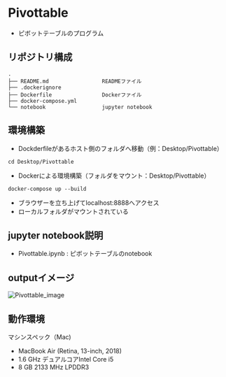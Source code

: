 # Pivottable
* ピボットテーブルのプログラム

## リポジトリ構成
```
.
├── README.md                 READMEファイル
├── .dockerignore        
├── Dockerfile                Dockerファイル
├── docker-compose.yml
└── notebook                  jupyter notebook
```

## 環境構築

* Dockderfileがあるホスト側のフォルダへ移動（例：Desktop/Pivottable）
```
cd Desktop/Pivottable
```

* Dockerによる環境構築（フォルダをマウント：Desktop/Pivottable）
```
docker-compose up --build
```

* ブラウザーを立ち上げてlocalhost:8888へアクセス
* ローカルフォルダがマウントされている

## jupyter notebook説明
* Pivottable.ipynb : ピボットテーブルのnotebook

## outputイメージ
![Pivottable_image](https://user-images.githubusercontent.com/66448467/105350155-0cec5d00-5c2e-11eb-96a5-21a74dedcbf7.png)

## 動作環境
マシンスペック（Mac)
- MacBook Air (Retina, 13-inch, 2018)
- 1.6 GHz デュアルコアIntel Core i5
- 8 GB 2133 MHz LPDDR3